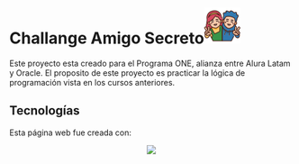 # Challange Amigo Secreto<img src="assets/amigo.png">

Este proyecto esta creado para el Programa ONE, alianza entre Alura Latam y Oracle.
El proposito de este proyecto es practicar la lógica de programación vista en los cursos anteriores.
## Tecnologías

Esta página web fue creada con:
  <p align="center">
  <a href="https://skillicons.dev">
    <img src="https://skillicons.dev/icons?i=html,css,js" />
  </a>
</p>
